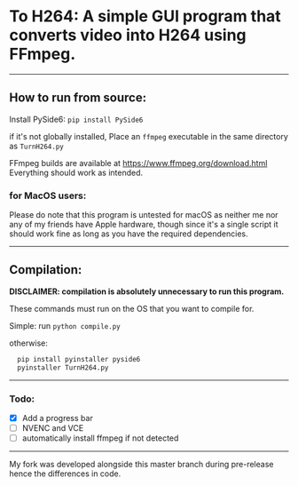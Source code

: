 # To H264: A simple GUI program that converts video into H264 using FFmpeg.

---

## How to run from source:

Install PySide6: `pip install PySide6`

if it's not globally installed, Place an `ffmpeg` executable in the same directory as `TurnH264.py`

FFmpeg builds are available at https://www.ffmpeg.org/download.html
Everything should work as intended.

### for MacOS users:

Please do note that this program is untested for macOS as neither me nor any of my friends have Apple hardware, though since it's a single script it should work fine as long as you have the required dependencies.

---

## Compilation:
**DISCLAIMER: compilation is absolutely unnecessary to run this program.**

These commands must run on the OS that you want to compile for.

Simple: run `python compile.py`

otherwise:

```bash
  pip install pyinstaller pyside6
  pyinstaller TurnH264.py
```
---

### Todo:

-   [x] Add a progress bar
-   [ ] NVENC and VCE
-   [ ] automatically install ffmpeg if not detected

---

My fork was developed alongside this master branch during pre-release hence the differences in code.
